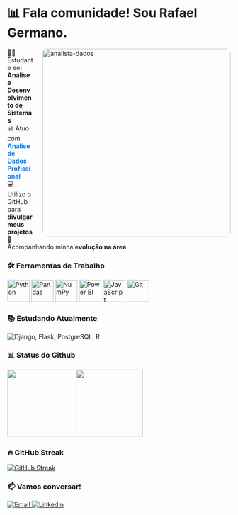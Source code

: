 # <span class="typing-effect">📊 Fala comunidade! Sou Rafael Germano.</span>

<img src="https://media.giphy.com/media/v1.Y2lkPTc5MGI3NjExcW0xY3J6eGJ1a2V4dWx4b2VlY3VqY2RlZzZ2eGJjM2R6dWZ6eCZlcD12MV9pbnRlcm5hbF9naWZfYnlfaWQmY3Q9Zw/qgQUggAC3Pfv687qPC/giphy.gif" alt="analista-dados" width="425px" align="right" style="border-radius: 10px; margin-left: 20px;">

<p align="left">👨‍🎓 Estudante em <strong>Análise e Desenvolvimento de Sistemas</strong><br>
📊 Atuo com <strong style="color: #007bff;">Análise de Dados Profissional</strong><br>
💻 Utilizo o GitHub para <strong>divulgar meus projetos</strong><br>
🚀 Acompanhando minha <strong>evolução na área</strong></p>

### 🛠️ Ferramentas de Trabalho
  
<p>
  <img src="https://cdn.jsdelivr.net/gh/devicons/devicon/icons/python/python-original.svg" width="50" title="Python" />
  <img src="https://cdn.jsdelivr.net/gh/devicons/devicon/icons/pandas/pandas-original.svg" width="50" title="Pandas" />
  <img src="https://cdn.jsdelivr.net/gh/devicons/devicon/icons/numpy/numpy-original.svg" width="50" title="NumPy" />
  <img src="https://upload.wikimedia.org/wikipedia/commons/c/cf/New_Power_BI_Logo.svg" width="50" title="Power BI" />
  <img src="https://cdn.jsdelivr.net/gh/devicons/devicon/icons/javascript/javascript-original.svg" width="50" title="JavaScript" />
  <img src="https://cdn.jsdelivr.net/gh/devicons/devicon/icons/git/git-original.svg" width="50" title="Git" />
</p>

### 📚 Estudando Atualmente

<p>
  <img src="https://skillicons.dev/icons?i=django,flask,postgres,r" title="Django, Flask, PostgreSQL, R" />
</p>

### 📊 Status do Github

<div>
  <img loading="lazy" height="151em" src="https://github-readme-stats.vercel.app/api?username=RafaelGermano05&show_icons=true&theme=tokyonight&rank_icon=github&hide=issues">
  <img loading="lazy" height="151em" src="https://github-readme-stats.vercel.app/api/top-langs/?username=RafaelGermano05&theme=tokyonight&hide_progress=true&show_icons=true">
</div>

### 🔥 GitHub Streak

[![GitHub Streak](https://streak-stats.demolab.com?user=RafaelGermano05&theme=tokyonight&hide_border=true&date_format=j%20M%5B%20Y%5D)](https://git.io/streak-stats)

### 📫 Vamos conversar!

<p>
  <a href="mailto:rgermanovasconcelos@exemplo.com">
    <img src="https://img.shields.io/badge/-Email-%23EA4335?style=flat-square&logo=gmail&logoColor=white" alt="Email">
  </a>
  <a href="www.linkedin.com/in/rafael-germano-9583542a9">
    <img src="https://img.shields.io/badge/-LinkedIn-%230077B5?style=flat-square&logo=linkedin&logoColor=white" alt="LinkedIn">
  </a>
</p>


